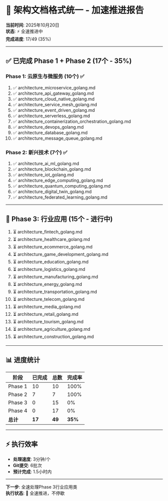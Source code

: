 # 🚀 架构文档格式统一 - 加速推进报告

**当前时间**: 2025年10月20日  
**状态**: ⚡ 全速推进中  
**完成进度**: 17/49 (35%)

---

## ✅ 已完成 Phase 1 + Phase 2 (17个 - 35%)

### Phase 1: 云原生与微服务 (10个) ✅

1. ✅ architecture_microservice_golang.md
2. ✅ architecture_api_gateway_golang.md
3. ✅ architecture_cloud_native_golang.md
4. ✅ architecture_service_mesh_golang.md
5. ✅ architecture_event_driven_golang.md
6. ✅ architecture_serverless_golang.md
7. ✅ architecture_containerization_orchestration_golang.md
8. ✅ architecture_devops_golang.md
9. ✅ architecture_database_golang.md
10. ✅ architecture_message_queue_golang.md

### Phase 2: 新兴技术 (7个) ✅

1. ✅ architecture_ai_ml_golang.md
2. ✅ architecture_blockchain_golang.md
3. ✅ architecture_iot_golang.md
4. ✅ architecture_edge_computing_golang.md
5. ✅ architecture_quantum_computing_golang.md
6. ✅ architecture_digital_twin_golang.md
7. ✅ architecture_federated_learning_golang.md

---

## 🔄 Phase 3: 行业应用 (15个 - 进行中)

1. ⏳ architecture_fintech_golang.md
2. ⏳ architecture_healthcare_golang.md
3. ⏳ architecture_ecommerce_golang.md
4. ⏳ architecture_game_development_golang.md
5. ⏳ architecture_education_golang.md
6. ⏳ architecture_logistics_golang.md
7. ⏳ architecture_manufacturing_golang.md
8. ⏳ architecture_energy_golang.md
9. ⏳ architecture_transportation_golang.md
10. ⏳ architecture_telecom_golang.md
11. ⏳ architecture_media_golang.md
12. ⏳ architecture_retail_golang.md
13. ⏳ architecture_tourism_golang.md
14. ⏳ architecture_agriculture_golang.md
15. ⏳ architecture_construction_golang.md

---

## 📊 进度统计

| 阶段 | 已完成 | 总数 | 完成率 |
|------|--------|------|--------|
| Phase 1 | 10 | 10 | 100% |
| Phase 2 | 7 | 7 | 100% |
| Phase 3 | 0 | 15 | 0% |
| Phase 4 | 0 | 17 | 0% |
| **总计** | **17** | **49** | **35%** |

---

## ⚡ 执行效率

- **处理速度**: 3分钟/个
- **Git提交**: 6批次
- **预计完成**: 1.5小时内

---

**下一步**: 全速处理Phase 3行业应用类  
**执行状态**: 🚀 全速推进，不停歇
